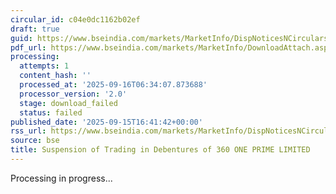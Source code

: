 ```yaml
---
circular_id: c04e0dc1162b02ef
draft: true
guid: https://www.bseindia.com/markets/MarketInfo/DispNoticesNCirculars.aspx?Noticeid={2896C82E-5413-4C53-89D0-D24022F233BC}&noticeno=20250915-71&dt=09/15/2025&icount=71&totcount=81&flag=0
pdf_url: https://www.bseindia.com/markets/MarketInfo/DownloadAttach.aspx?id=20250915-71&attachedId=
processing:
  attempts: 1
  content_hash: ''
  processed_at: '2025-09-16T06:34:07.873688'
  processor_version: '2.0'
  stage: download_failed
  status: failed
published_date: '2025-09-15T16:41:42+00:00'
rss_url: https://www.bseindia.com/markets/MarketInfo/DispNoticesNCirculars.aspx?Noticeid={2896C82E-5413-4C53-89D0-D24022F233BC}&noticeno=20250915-71&dt=09/15/2025&icount=71&totcount=81&flag=0
source: bse
title: Suspension of Trading in Debentures of 360 ONE PRIME LIMITED
---
```


Processing in progress...